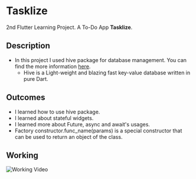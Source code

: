 # Tasklize

2nd Flutter Learning Project. A To-Do App <strong>Tasklize</strong>.

## Description

- In this project I used hive package for database management. You can find the more information [here](https://pub.dev/packages/hive).
    - Hive is a Light-weight and blazing fast key-value database written in pure Dart.

## Outcomes
 - I learned how to use hive package.
 - I learned about stateful widgets.
 - I learned more about Future, async and await's usages.
 - Factory constructor.func_name(params) is a special constructor that can be used to return an object of the class.

## Working
![Working Video](assets/videos/working.gif)
